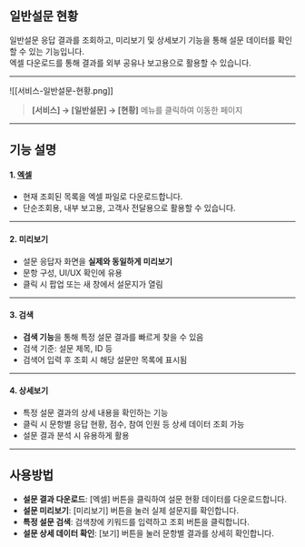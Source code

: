 ## 일반설문 현황

일반설문 응답 결과를 조회하고, 미리보기 및 상세보기 기능을 통해 설문 데이터를 확인할 수 있는 기능입니다.  
엑셀 다운로드를 통해 결과를 외부 공유나 보고용으로 활용할 수 있습니다.  

***
![[서비스-일반설문-현황.png]]

> **[서비스] → [일반설문] → [현황]** 메뉴를 클릭하여 이동한 페이지  

***

## 기능 설명

#### 1. [엑셀](엑셀.md)
- 현재 조회된 목록을 엑셀 파일로 다운로드합니다.  
- 단순조회용, 내부 보고용, 고객사 전달용으로 활용할 수 있습니다.  

***

#### 2. 미리보기
- 설문 응답자 화면을 **실제와 동일하게 미리보기**
- 문항 구성, UI/UX 확인에 유용
- 클릭 시 팝업 또는 새 창에서 설문지가 열림

***

#### 3. 검색
- **검색 기능**을 통해 특정 설문 결과를 빠르게 찾을 수 있음
- 검색 기준: 설문 제목, ID 등
- 검색어 입력 후 조회 시 해당 설문만 목록에 표시됨

***

#### 4. 상세보기
- 특정 설문 결과의 상세 내용을 확인하는 기능
- 클릭 시 문항별 응답 현황, 점수, 참여 인원 등 상세 데이터 조회 가능
- 설문 결과 분석 시 유용하게 활용

***

## 사용방법
- **설문 결과 다운로드**: [엑셀] 버튼을 클릭하여 설문 현황 데이터를 다운로드합니다.  
- **설문 미리보기**: [미리보기] 버튼을 눌러 실제 설문지를 확인합니다.  
- **특정 설문 검색**: 검색창에 키워드를 입력하고 조회 버튼을 클릭합니다.  
- **설문 상세 데이터 확인**: [보기] 버튼을 눌러 문항별 결과를 상세히 확인합니다.  
